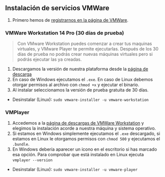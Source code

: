 ## Instalación de servicios VMWare

1. Primero hemos de [registrarnos en la página de VMWare](https://my.vmware.com/en/group/vmware/evalcenter?p=free-esxi6).

### VMWare Workstation 14 Pro (30 días de prueba)

> Con VMware Workstation puedes comenzar a crear tus maquinas virtuales, y VMware Player te permite ejecutarlas. Después de los 30 días de prueba no podrás crear nuevas máquinas virtuales pero si podrás ejecutar las ya creadas.

1. Descargamos la versión de nuestra plataforma desde la [página de descarga](https://www.vmware.com/products/workstation-pro/workstation-pro-evaluation.html)
2.  En caso de Windows ejecutamos el `.exe`. En caso de Linux debemos otorgar permisos al archivo con `chmod +x` y ejecutar el binario.
3. Al instalar seleccionamos la versión de prueba gratuita de 30 días.

- Desinstalar (Linux): `sudo vmware-installer -u vmware-workstation`

### VMPlayer

1. Accedemos a la [página de descargas de VMWare Workstation](https://my.vmware.com/en/web/vmware/free#desktop_end_user_computing/vmware_workstation_player/12_0|PLAYER-1210|product_downloads) y elegimos la instalación acorde a nuestra máquina y sistema operativo.
2. Si estamos en Windows simplemente ejecutamos el `.exe` descargado, si estamos en Linux le otorgamos permisos con `chmod 500` y ejecutamos el `.bundle`.
3. En Windows debería aparecer un icono en el escritorio si has marcado esa opción. Para comprobar que está instalado en Linux ejecuta `vmplayer --version`

- Desinstalar (Linux): `sudo vmware-installer -u vmware-player`
